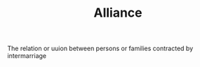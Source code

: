 ---
title: Alliance
permalink: "/definitions/alliance.html"
body: The relation or uuion between persons or families contracted by intermarriage
published_at: '2018-07-07'
layout: post
---